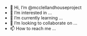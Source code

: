 - 👋 Hi, I’m @mcclellandhouseproject
- 👀 I’m interested in ...
- 🌱 I’m currently learning ...
- 💞️ I’m looking to collaborate on ...
- 📫 How to reach me ...

<!---
mcclellandhouseproject/mcclellandhouseproject is a ✨ special ✨ repository because its `README.md` (this file) appears on your GitHub profile.
You can click the Preview link to take a look at your changes.
--->
